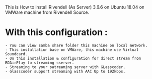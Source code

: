 This is How to install Rivendell (As Server) 3.6.6 on Ubuntu 18.04 on VMWare machine from Rivendell Source.

# With this configuration :
    - You can view samba share folder this machine on local network.
    - This installation base on VMWare, this machine use Virtual Soundcard.
    - On this installation & configuration for direct stream from RDAirPlay to streaming sserver.
    - Streaming to your satreaming server with GLasscoder.
    - Glasscoder support streaming with AAC Up to 192kbps.

